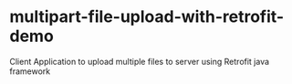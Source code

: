 # multipart-file-upload-with-retrofit-demo
Client Application to upload multiple files to server using Retrofit java framework
